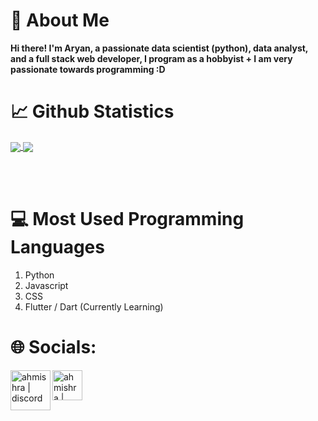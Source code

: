 # 👋 About Me
**Hi there! I'm Aryan, a passionate data scientist (python), data analyst, and a full stack web developer, I program as a hobbyist + I am very passionate towards programming :D**


# 📈 Github Statistics
<a href="https://github.com/ahmishra">
  <img align="center" src="https://github-readme-stats.vercel.app/api/top-langs/?username=ahmishra&langs_count=3&title_color=ffffff&text_color=c9cacc&icon_color=ce3691&bg_color=1d1f21" />
</a>
<a href="https://github.com/ahmishra">
  <img align="center" src="https://github-readme-stats.vercel.app/api?username=ahmishra&show_icons=true&line_height=27&count_private=true&title_color=ffffff&text_color=c9cacc&icon_color=12ffc4&bg_color=1d1f21"/>
</a>

<br><br>

# 💻 Most Used Programming Languages
1. Python
2. Javascript
3. CSS
4. Flutter / Dart (Currently Learning)



# 🌐 Socials:
[<img align="left" alt="ahmishra | discord" width="64px" src="https://discord.com/assets/3437c10597c1526c3dbd98c737c2bcae.svg">](https://discord.com/users/423237671683620896)
[<img align="left" alt="ahmishra | reddit" width="48px" src="https://static.cdnlogo.com/logos/r/93/reddit.svg">](https://www.reddit.com/user/HeavyMetalGuy_)
